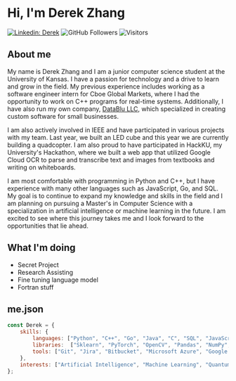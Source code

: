 # Hi, I'm Derek Zhang
[![Linkedin: Derek](https://img.shields.io/badge/-Derek-blue?style=flat-square&logo=Linkedin&logoColor=white&link=https://www.linkedin.com/in/derekzhang0000/)](https://www.linkedin.com/in/derekzhang0000/)
![GitHub Followers](https://img.shields.io/github/followers/DerekZhang0000?label=Follow&style=social)
![Visitors](https://visitor-badge.glitch.me/badge?page_id=DerekZhang0000)

## About me
<p>My name is Derek Zhang and I am a junior computer science student at the University of Kansas. I have a passion for technology and a drive to learn and grow in the field. My previous experience includes working as a software engineer intern for Cboe Global Markets, where I had the opportunity to work on C++ programs for real-time systems. Additionally, I have also run my own company, <a href="https://www.datablu.net">DataBlu LLC</a>, which specialized in creating custom software for small businesses.

I am also actively involved in IEEE and have participated in various projects with my team. Last year, we built an LED cube and this year we are currently building a quadcopter. I am also proud to have participated in HackKU, my University's Hackathon, where we built a web app that utilized Google Cloud OCR to parse and transcribe text and images from textbooks and writing on whiteboards.

I am most comfortable with programming in Python and C++, but I have experience with many other languages such as JavaScript, Go, and SQL. My goal is to continue to expand my knowledge and skills in the field and I am planning on pursuing a Master's in Computer Science with a specialization in artificial intelligence or machine learning in the future. I am excited to see where this journey takes me and I look forward to the opportunities that lie ahead.</p>

## What I'm doing
- Secret Project
- Research Assisting
- Fine tuning language model
- Fortran stuff

## me.json

```javascript
const Derek = {
    skills: {
        languages: ["Python", "C++", "Go", "Java", "C", "SQL", "JavaScript", "Assembly", "MATLAB", "Haskell"],
        libraries:  ["Sklearn", "PyTorch", "OpenCV", "Pandas", "NumPy", "SciPy"],
        tools: ["Git", "Jira", "Bitbucket", "Microsoft Azure", "Google Cloud", "VHDL", "IBM SPSS", "QGIS", "OpenSSL"],
    },
    interests: ["Artificial Intelligence", "Machine Learning", "Quantum Computing", "Backend Stuff"]
};
```
